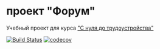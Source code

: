 # проект "Форум"

Учебный проект для курса ["С нуля до трудоустройства"](http://job4j.ru/)

[![Build Status](https://travis-ci.org/GrandJah/job4j_forum.svg?branch=master)](https://travis-ci.org/GrandJah/job4j_forum)
[![codecov](https://codecov.io/gh/GrandJah/job4j_forum/branch/master/graph/badge.svg)](https://codecov.io/gh/GrandJah/job4j_forum)
